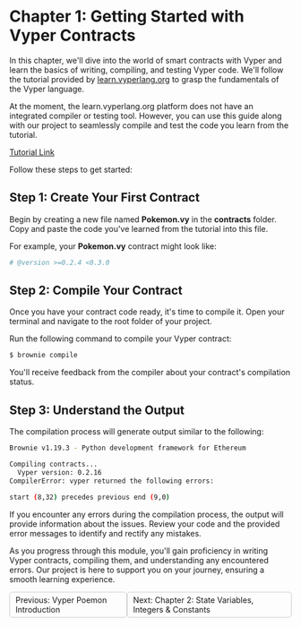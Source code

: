 # Chapter 1: Getting Started with Vyper Contracts

In this chapter, we'll dive into the world of smart contracts with Vyper and learn the basics of writing, compiling, and testing Vyper code. We'll follow the tutorial provided by [learn.vyperlang.org](https://learn.vyperlang.org) to grasp the fundamentals of the Vyper language.

At the moment, the learn.vyperlang.org platform does not have an integrated compiler or testing tool. However, you can use this guide along with our project to seamlessly compile and test the code you learn from the tutorial.

[Tutorial Link](https://learn.vyperlang.org/#/1/contract_structure)

Follow these steps to get started:

## Step 1: Create Your First Contract

Begin by creating a new file named **Pokemon.vy** in the **contracts** folder. Copy and paste the code you've learned from the tutorial into this file.

For example, your **Pokemon.vy** contract might look like:

```python
# @version >=0.2.4 <0.3.0
```

## Step 2: Compile Your Contract

Once you have your contract code ready, it's time to compile it. Open your terminal and navigate to the root folder of your project.

Run the following command to compile your Vyper contract:

```sh
$ brownie compile
```

You'll receive feedback from the compiler about your contract's compilation status.

## Step 3: Understand the Output

The compilation process will generate output similar to the following:


```sh
Brownie v1.19.3 - Python development framework for Ethereum

Compiling contracts...
  Vyper version: 0.2.16
CompilerError: vyper returned the following errors:

start (8,32) precedes previous end (9,0)
```

If you encounter any errors during the compilation process, the output will provide information about the issues. Review your code and the provided error messages to identify and rectify any mistakes.

As you progress through this module, you'll gain proficiency in writing Vyper contracts, compiling them, and understanding any encountered errors. Our project is here to support you on your journey, ensuring a smooth learning experience.

<div style="display: flex; justify-content: space-between;">
    <a style="text-decoration: none; padding: 5px 10px; border: 1px solid #ccc; border-radius: 5px; float: left;" href="../README.md">Previous: Vyper Poemon Introduction</a>
    <a style="text-decoration: none; padding: 5px 10px; border: 1px solid #ccc; border-radius: 5px; float: right;" href="/vyper-pokemon/docs/Chapter-1.2.md">Next: Chapter 2: State Variables, Integers & Constants</a>
</div>